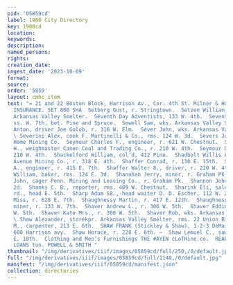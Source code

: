 ```yaml
---
pid: '05859cd'
label: 1900 City Directory
key: 1900cd
location: 
keywords: 
description: 
named_persons: 
rights: 
creation_date: 
ingest_date: '2023-10-09'
format: 
source: 
order: '5859'
layout: cmhc_item
text: "= 21 and 22 Boston Block, Harrison Av., Cor. 4th St. Milner & Hur PLATE GLASS
  INSURANCE. SET 800 SHA  Setberg Gust, r. Stringtown.  Setzen William, pipefitter
  Arkansas Valley Smelter.  Seventh Day Adventists, 133 W. 4th.  Seventh Street School,
  ss. W. 7th, bet. Pine and Spruce.  Sewell Sam, wks. Arkansas Valley Smelter.  Sever
  Anton, driver Joe Golob, r. 316 W. Elm.  Sever John, wks. Arkansas Valley Smelter.
  \ Severini Alex, cook F. Martinelli & Co., rms. 124 W. 3d.  Severs John, miner Leadville
  Home Mining Co.  Seymour Charles F., engineer, r. 621 W. Chestnut.  Seymour Clarence
  H., weighmaster Canon Coal and Trading Co., r. 210 W. 4th.  Seymour Dora Mrs., r.
  210 W. 4th.  Shackelford William, col’d, 412 Pine.  Shadbolt Willis A., supt. Toledo
  Avenue Mining Co., r. 318 E. 4th.  Shaffer Conrad, r. 130 E. 15th.  Shaffer Frank
  A., engineer, r. 415 E. 7th.  Shaffer Walter 8., driver, r. 220 W. 4th.  Shakespeare
  William, baker, rms. 124 E. 3d.  Shanahan Jerry, miner, r. Graham Pk.  Shanahan
  John, cager Penn. Mining and Leasing Co., r. Graham Pk.  Shannon John, r. 124 E.
  2d.  Shanks C. B., reporter, rms. 409 W. Chestnut.  Sharink Eli, saloon, Strayhorse
  rd., head E. 5th.  Sharp Adam S8.,-head waiter D. D. Escher, 112 W. 2d.  Sharp Maggie
  Miss, r. 628 E. 7th.  Shaughnessy Martin, r. 417 E. 12th.  Shaughnessy Michael,
  miner, r. 133 W. 7th.  Shaver Andrew L., r. 306 W. 5th.  Shaver Eddie F., r. 306
  W. 5th.  Shaver Kate Mrs., r. 306 W. 5th.  Shaver Rob, wks. Arkansas Valley Smelter.
  \ Shaw Alexander, storekpr. Arkansas Valley Smelter, rms. 22 Union Bik.  Shaw Charles
  M., carpenter, 213 E. 6th.  SHAW FRANK (Stickley & Shaw), 1-2-3 DeMaineville Blk.,
  600 Harrison avy.  Shaw Horace, r. 228 E. 6th. —  Shaw Lemuel C., sawyer, r. 402
  E. 10th.  Clothing and Men’s Furnishings THE #AYEN cLoTHine co.  REAL ESTATE AND
  LOANS tun. POWELL & SMITH "
thumbnail: "/img/derivatives/iiif/images/05859cd/full/250,/0/default.jpg"
full: "/img/derivatives/iiif/images/05859cd/full/1140,/0/default.jpg"
manifest: "/img/derivatives/iiif/05859cd/manifest.json"
collection: directories
---
```

